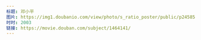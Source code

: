 ```yaml
---
标题: 邓小平
图片: https://img1.doubanio.com/view/photo/s_ratio_poster/public/p2458516640.jpg
时时: 2003
链接: https://movie.douban.com/subject/1464141/
---
```


